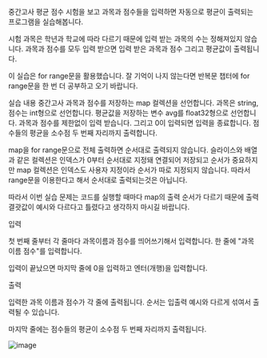 중간고사 평균 점수
시험을 보고 과목과 점수들을 입력하면 자동으로 평균이 출력되는 프로그램을 실습해봅니다.

시험 과목은 학년과 학교에 따라 다르기 때문에 입력 받는 과목의 수는 정해져있지 않습니다. 과목과 점수를 모두 입력 받으면 입력 받은 과목과 점수 그리고 평균값이 출력됩니다.



이 실습은 for range문을 활용했습니다. 잘 기억이 나지 않는다면 반복문 챕터에 for range문을 한 번 더 공부하고 오기 바랍니다.

실습 내용
중간고사 과목과 점수를 저장하는 map 컬렉션을 선언합니다.
과목은 string, 점수는 int형으로 선언합니다.
평균값을 저장하는 변수 avg를 float32형으로 선언합니다.
과목과 점수를 제한없이 입력 받습니다. 그리고 0이 입력되면 입력을 종료합니다.
점수들의 평균을 소수점 두 번째 자리까지 출력합니다.


map을 for range문으로 전체 출력하면 순서대로 출력되지 않습니다. 슬라이스와 배열과 같은 컬렉션은 인덱스가 0부터 순서대로 지정돼 연결되어 저장되고 순서가 중요하지만 map 컬렉션은 인덱스도 사용자 지정이라 순서가 따로 지정되지 않습니다. 따라서 range문을 이용한다고 해서 순서대로 출력되는것은 아닙니다.

따라서 이번 실습 문제는 코드를 실행할 때마다 map의 출력 순서가 다르기 때문에 출력 결괏값이 예시와 다르다고 틀렸다고 생각하지 마시길 바랍니다.

입력

첫 번째 줄부터 각 줄마다 과목이름과 점수를 띄어쓰기해서 입력합니다. 한 줄에 "과목이름 점수"를 입력합니다.

입력이 끝났으면 마지막 줄에 0을 입력하고 엔터(개행)을 입력합니다.



출력

입력한 과목 이름과 점수가 각 줄에 출력됩니다. 순서는 입출력 예시와 다르게 섞여서 출력될 수 있습니다.

마지막 줄에는 점수들의 평균이 소수점 두 번째 자리까지 출력됩니다.

![image](https://user-images.githubusercontent.com/67575226/162067809-ce66acfd-5407-4623-a171-c3ce5402e7af.png)
